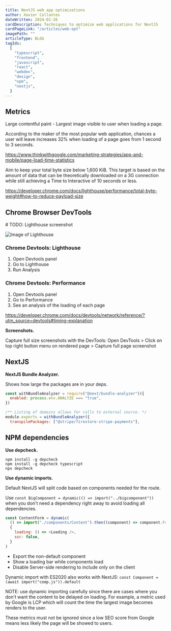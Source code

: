 ```yaml
---
title: NextJS web app optimizations
author: Xavier Collantes
dateWritten: 2024-01-26
cardDescription: Techniques to optimize web applications for NextJS
cardPageLink: "/articles/web-opt"
imagePath: ""
articleType: BLOG
tagIds:
  [
    "typescript",
    "frontend",
    "javascript",
    "react",
    "webdev",
    "design",
    "npm",
    "nextjs",
  ]
---
```


## Metrics

Large contentful paint - Largest image visible to user when loading a page.

According to the maker of the most popular web application, chances a user will
leave increases 32% when loading of a page goes from 1 second to 3 seconds.

<https://www.thinkwithgoogle.com/marketing-strategies/app-and-mobile/page-load-time-statistics>

Aim to keep your total byte size below 1,600 KiB. This target is based on the
amount of data that can be theoretically downloaded on a 3G connection while
still achieving a Time to Interactive of 10 seconds or less.

<https://developer.chrome.com/docs/lighthouse/performance/total-byte-weight#how-to-reduce-payload-size>

## Chrome Browser DevTools

\# TODO: Lighthouse screenshot

![Image of Lighthouse](/articles/images/web_opt/lighthouse.webp)

### Chrome Devtools: Lighthouse

1. Open Devtools panel
1. Go to Lighthouse
1. Run Analysis

### Chrome Devtools: Performance

1. Open Devtools panel
1. Go to Performance
1. See an analysis of the loading of each page

<https://developer.chrome.com/docs/devtools/network/reference/?utm_source=devtools#timing-explanation>

**Screenshots.**

Capture full size screenshots with the DevTools: Open DevTools > Click on top
right button menu on rendered page > Capture full page screenshot

## NextJS

**NextJS Bundle Analyzer.**

Shows how large the packages are in your deps.

```js
const withBundleAnalyzer = require("@next/bundle-analyzer")({
  enabled: process.env.ANALYZE === "true",
})

/** Listing of domains allows for calls to external source. */
module.exports = withBundleAnalyzer({
  transpilePackages: ["@stripe/firestore-stripe-payments"],
```

## NPM dependencies

**Use depcheck.**

```shell
npm install -g depcheck
npm install -g depcheck typescript
npx depcheck
```

**Use dynamic imports.**

Default NextJS will split code based on components needed for the route.

Use `const BigComponent = dynamic(() => import("../bigcomponent"))` when you
don't need a dependency right away to avoid loading all dependencies.

```js
const ContentForm = dynamic(
  () => import("./components/Content").then((component) => component.Function),
  {
    loading: () => <Loading />,
    ssr: false,
  }
)
```

- Export the non-default component
- Show a loading bar while components load
- Disable Server-side rendering to include only on the client

Dynamic import with ES2020 also works with NextJS: `const Component = (await
import("comp.js")).default`

NOTE: use dynamic importing carefully since there are cases where you don't want
the content to be delayed on loading. For example, a metric used by Google is
LCP which will count the time the largest image becomes renders to the user.

These metrics must not be ignored since a low SEO score from Google means less
likely the page will be showed to users.
